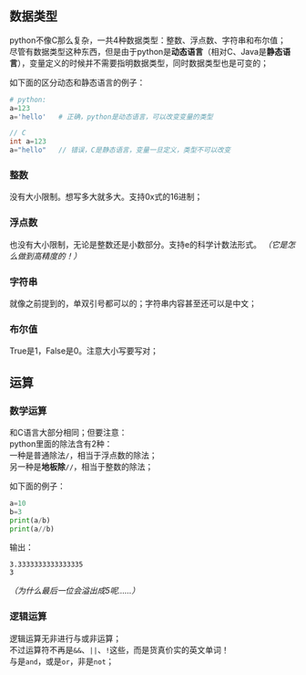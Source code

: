 ## 数据类型
python不像C那么复杂，一共4种数据类型：整数、浮点数、字符串和布尔值；  
尽管有数据类型这种东西，但是由于python是**动态语言**（相对C、Java是**静态语言**），变量定义的时候并不需要指明数据类型，同时数据类型也是可变的；  

如下面的区分动态和静态语言的例子：
```python
# python:
a=123
a='hello'   # 正确，python是动态语言，可以改变变量的类型
```

```c
// C
int a=123
a="hello"   // 错误，C是静态语言，变量一旦定义，类型不可以改变
```

### 整数
没有大小限制。想写多大就多大。支持0x式的16进制；

### 浮点数
也没有大小限制，无论是整数还是小数部分。支持e的科学计数法形式。
*（它是怎么做到高精度的！）*

### 字符串
就像之前提到的，单双引号都可以的；字符串内容甚至还可以是中文；

### 布尔值
True是1，False是0。注意大小写要写对；

## 运算
### 数学运算
和C语言大部分相同；但要注意：  
python里面的除法含有2种：  
一种是普通除法`/`，相当于浮点数的除法；  
另一种是**地板除**`//`，相当于整数的除法；  

如下面的例子：
```python
a=10
b=3
print(a/b)
print(a//b)
```

输出：
```
3.3333333333333335
3
```
*（为什么最后一位会溢出成5呢……）*

### 逻辑运算
逻辑运算无非进行与或非运算；  
不过运算符不再是`&&`、`||`、`!`这些，而是货真价实的英文单词！  
与是`and`，或是`or`，非是`not`；  